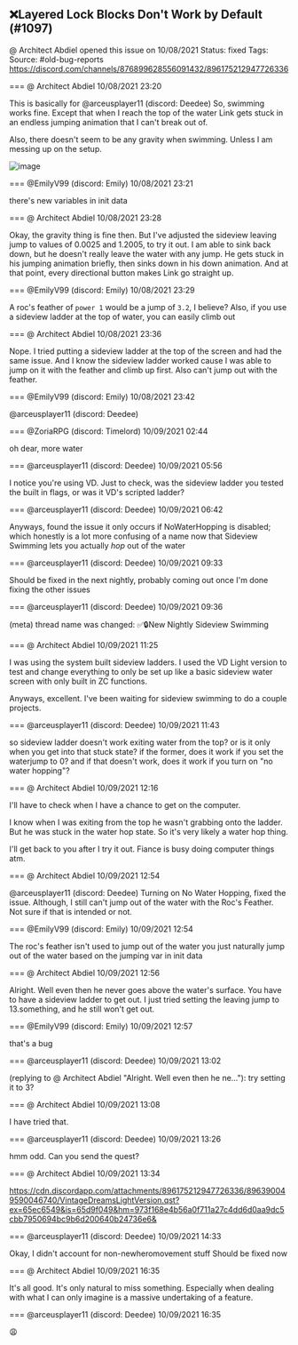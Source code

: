 ## ❌Layered Lock Blocks Don't Work by Default (#1097)
@ Architect Abdiel opened this issue on 10/08/2021
Status: fixed
Tags: 
Source: #old-bug-reports https://discord.com/channels/876899628556091432/896175212947726336


=== @ Architect Abdiel 10/08/2021 23:20

This is basically for @arceusplayer11 (discord: Deedee) 
So, swimming works fine. Except that when I reach the top of the water Link gets stuck in an endless jumping animation that I can't break out of.

Also, there doesn't seem to be any gravity when swimming. Unless I am messing up on the setup.

![image](https://cdn.discordapp.com/attachments/896175212947726336/896175334267957268/SideviewSwim.png?ex=65eb9d51&is=65d92851&hm=c5986b3462bfe550b05aaab700ccd8bb9537180f8574a19a1bc39c50e35c11a2&)

=== @EmilyV99 (discord: Emily) 10/08/2021 23:21

there's new variables in init data

=== @ Architect Abdiel 10/08/2021 23:28

Okay, the gravity thing is fine then. But I've adjusted the sideview leaving jump to values of 0.0025 and 1.2005, to try it out. I am able to sink back down, but he doesn't really leave the water with any jump. He gets stuck in his jumping animation briefly, then sinks down in his down animation. And at that point, every directional button makes Link go straight up.

=== @EmilyV99 (discord: Emily) 10/08/2021 23:29

A roc's feather of `power 1` would be a jump of `3.2`, I believe?
Also, if you use a sideview ladder at the top of water, you can easily climb out

=== @ Architect Abdiel 10/08/2021 23:36

Nope. I tried putting a sideview ladder at the top of the screen and had the same issue.
And I know the sideview ladder worked cause I was able to jump on it with the feather and climb up first.
Also can't jump out with the feather.

=== @EmilyV99 (discord: Emily) 10/08/2021 23:42

@arceusplayer11 (discord: Deedee)

=== @ZoriaRPG (discord: Timelord) 10/09/2021 02:44

oh dear, more water

=== @arceusplayer11 (discord: Deedee) 10/09/2021 05:56

I notice you're using VD. Just to check, was the sideview ladder you tested the built in flags, or was it VD's scripted ladder?

=== @arceusplayer11 (discord: Deedee) 10/09/2021 06:42

Anyways, found the issue
it only occurs if NoWaterHopping is disabled; which honestly is a lot more confusing of a name now that Sideview Swimming lets you actually *hop* out of the water

=== @arceusplayer11 (discord: Deedee) 10/09/2021 09:33

Should be fixed in the next nightly, probably coming out once I'm done fixing the other issues

=== @arceusplayer11 (discord: Deedee) 10/09/2021 09:36

(meta) thread name was changed: ✅🔒New Nightly Sideview Swimming

=== @ Architect Abdiel 10/09/2021 11:25

I was using the system built sideview ladders. I used the VD Light version to test and change everything to only be set up like a basic sideview water screen with only built in ZC functions.

Anyways, excellent. I've been waiting for sideview swimming to do a couple projects.

=== @arceusplayer11 (discord: Deedee) 10/09/2021 11:43

so sideview ladder doesn't work exiting water from the top?
or is it only when you get into that stuck state?
if the former, does it work if you set the waterjump to 0?
and if that doesn't work, does it work if you turn on "no water hopping"?

=== @ Architect Abdiel 10/09/2021 12:16

I'll have to check when I have a chance to get on the computer.

I know when I was exiting from the top he wasn't grabbing onto the ladder. But he was stuck in the water hop state. So it's very likely a water hop thing.

I'll get back to you after I try it out.
Fiance is busy doing computer things atm.

=== @ Architect Abdiel 10/09/2021 12:54

@arceusplayer11 (discord: Deedee) Turning on No Water Hopping, fixed the issue. Although, I still can't jump out of the water with the Roc's Feather. Not sure if that is intended or not.

=== @EmilyV99 (discord: Emily) 10/09/2021 12:54

The roc's feather isn't used to jump out of the water
you just naturally jump out of the water based on the jumping var in init data

=== @ Architect Abdiel 10/09/2021 12:56

Alright. Well even then he never goes above the water's surface. You have to have a sideview ladder to get out. I just tried setting the leaving jump to 13.something, and he still won't get out.

=== @EmilyV99 (discord: Emily) 10/09/2021 12:57

that's a bug

=== @arceusplayer11 (discord: Deedee) 10/09/2021 13:02

(replying to @ Architect Abdiel "Alright. Well even then he ne…"): try setting it to 3?

=== @ Architect Abdiel 10/09/2021 13:08

I have tried that.

=== @arceusplayer11 (discord: Deedee) 10/09/2021 13:26

hmm
odd.
Can you send the quest?

=== @ Architect Abdiel 10/09/2021 13:34


https://cdn.discordapp.com/attachments/896175212947726336/896390049590046740/VintageDreamsLightVersion.qst?ex=65ec6549&is=65d9f049&hm=973f168e4b56a0f711a27c4dd6d0aa9dc5cbb7950694bc9b6d200640b24736e6&

=== @arceusplayer11 (discord: Deedee) 10/09/2021 14:33

Okay, I didn't account for non-newheromovement stuff
Should be fixed now

=== @ Architect Abdiel 10/09/2021 16:35

It's all good. It's only natural to miss something. Especially when dealing with what I can only imagine is a massive undertaking of a feature.

=== @arceusplayer11 (discord: Deedee) 10/09/2021 16:35

😩
